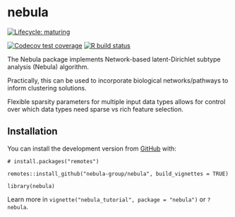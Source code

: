 
<!-- README.md is generated from README.Rmd. Please edit that file -->

nebula
======

<!-- badges: start -->

[![Lifecycle:
maturing](https://img.shields.io/badge/lifecycle-maturing-blue.svg)](https://www.tidyverse.org/lifecycle/#maturing)
<!-- [![CRAN status](https://www.r-pkg.org/badges/version/nebula)](https://CRAN.R-project.org/package=nebula) -->
[![Codecov test
coverage](https://codecov.io/gh/nebula-group/nebula/branch/master/graph/badge.svg)](https://codecov.io/gh/nebula-group/nebula?branch=master)
[![R build
status](https://github.com/nebula-group/nebula/workflows/R-CMD-check/badge.svg)](https://github.com/nebula-group/nebula/actions)
<!-- badges: end -->

The Nebula package implements Network-based latent-Dirichlet subtype
analysis (Nebula) algorithm.

Practically, this can be used to incorporate biological
networks/pathways to inform clustering solutions.

Flexible sparsity parameters for multiple input data types allows for
control over which data types need sparse vs rich feature selection.

Installation
------------

You can install the development version from
[GitHub](https://github.com/nebula-group/nebula) with:

    # install.packages("remotes")

    remotes::install_github("nebula-group/nebula", build_vignettes = TRUE)

    library(nebula)

Learn more in `vignette("nebula_tutorial", package = "nebula")` or
`?nebula`.
